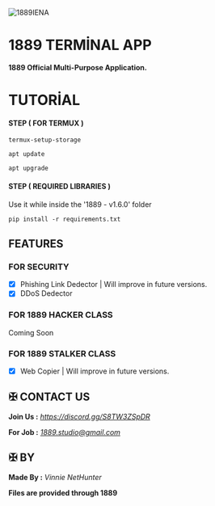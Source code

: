 ![1889IENA](https://github.com/user-attachments/assets/1bb97664-505e-4df8-b4f4-076e58c08e4d)


# 1889 TERMİNAL APP

**1889 Official Multi-Purpose Application.**


# TUTORİAL



#### STEP ( FOR TERMUX )

```
termux-setup-storage
```
```
apt update
```
```
apt upgrade
```


#### STEP ( REQUIRED LIBRARIES )

Use it while inside the '1889 - v1.6.0' folder
```
pip install -r requirements.txt
```


## FEATURES 

### FOR SECURITY

- [x] Phishing Link Dedector | Will improve in future versions.
- [x] DDoS Dedector 

### FOR 1889 HACKER CLASS 

Coming Soon

### FOR 1889 STALKER CLASS

- [x] Web Copier | Will improve in future versions.


## ✠ CONTACT US 

**Join Us :** *https://discord.gg/S8TW3ZSpDR*

**For Job :** *1889.studio@gmail.com*



## ✠ BY 

**Made By :** *Vinnie NetHunter*

**Files are provided through 1889**
